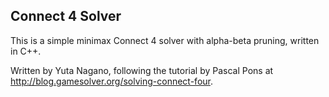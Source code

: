 ## Connect 4 Solver

This is a simple minimax Connect 4 solver with alpha-beta pruning, written in C++.

Written by Yuta Nagano, following the tutorial by Pascal Pons at http://blog.gamesolver.org/solving-connect-four.
